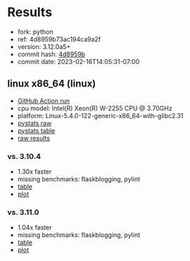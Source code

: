 # Results

- fork: python
- ref: 4d8959b73ac194ca9a2f
- version: 3.12.0a5+
- commit hash: [4d8959b](https://github.com/python/cpython/commit/4d8959b)
- commit date: 2023-02-16T14:05:31-07:00

## linux x86_64 (linux)

- [GitHub Action run](https://github.com/faster-cpython/benchmarking/actions/runs/4198868914)
- cpu model: Intel(R) Xeon(R) W-2255 CPU @ 3.70GHz
- platform: Linux-5.4.0-122-generic-x86_64-with-glibc2.31
- [pystats raw](bm-20230216-linux-x86_64-python-4d8959b73ac194ca9a2f-3.12.0a5%2B-4d8959b-pystats.json)
- [pystats table](bm-20230216-linux-x86_64-python-4d8959b73ac194ca9a2f-3.12.0a5%2B-4d8959b-pystats.md)
- [raw results](bm-20230216-linux-x86_64-python-4d8959b73ac194ca9a2f-3.12.0a5%2B-4d8959b.json)

### vs. 3.10.4

- 1.30x faster
- missing benchmarks: flaskblogging, pylint
- [table](bm-20230216-linux-x86_64-python-4d8959b73ac194ca9a2f-3.12.0a5%2B-4d8959b-vs-3.10.4.md)
- [plot](bm-20230216-linux-x86_64-python-4d8959b73ac194ca9a2f-3.12.0a5%2B-4d8959b-vs-3.10.4.png)

### vs. 3.11.0

- 1.04x faster
- missing benchmarks: flaskblogging, pylint
- [table](bm-20230216-linux-x86_64-python-4d8959b73ac194ca9a2f-3.12.0a5%2B-4d8959b-vs-3.11.0.md)
- [plot](bm-20230216-linux-x86_64-python-4d8959b73ac194ca9a2f-3.12.0a5%2B-4d8959b-vs-3.11.0.png)

